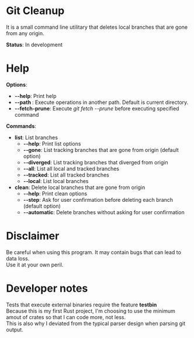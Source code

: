 # Git Cleanup

It is a small command line utilitary that deletes local branches that are gone from any origin.  

**Status**: In development

# Help

**Options**:  
  - **--help**: Print help  
  - **--path <PATH>**: Execute operations in another path. Default is current directory.  
  - **--fetch-prune**: Execute *git fetch --prune* before executing specified command  

**Commands**:
  - **list**: List branches
    - **--help**: Print list options
    - **--gone**:     List tracking branches that are gone from origin (default option)
    - **--diverged**: List tracking branches that diverged from origin
    - **--all**:  List all local and tracked branches
    - **--tracked**:  List all tracked branches
    - **--local**:    List local branches
  - **clean**: Delete local branches that are gone from origin
    - **--help**:      Print clean options
    - **--step**: Ask for user confirmation before deleting each branch (default option)
    - **--automatic**: Delete branches without asking for user confirmation
</code>

# Disclaimer

Be careful when using this program. It may contain bugs that can lead to data loss.  
Use it at your own peril.

# Developer notes

Tests that execute external binaries require the feature **testbin**  
Because this is my first Rust project, I'm choosing to use the minimum amout of crates so that I can code more, not less.  
This is also why I deviated from the typical parser design when parsing git output.  